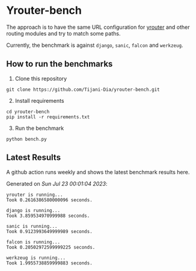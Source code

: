 # Yrouter-bench

The approach is to have the same URL configuration for [yrouter](https://github.com/Tijani-Dia/yrouter) and other routing modules and try to match some paths.

Currently, the benchmark is against `django`, `sanic`, `falcon` and `werkzeug`.

## How to run the benchmarks

1. Clone this repository

```shell
git clone https://github.com/Tijani-Dia/yrouter-bench.git
```

2. Install requirements

```shell
cd yrouter-bench
pip install -r requirements.txt
```

3. Run the benchmark

```shell
python bench.py
```

## Latest Results

A github action runs weekly and shows the latest benchmark results here.

Generated on *Sun Jul 23 00:01:04 2023*:

```shell
yrouter is running...
Took 0.2616386580000096 seconds.

django is running...
Took 3.859534970999988 seconds.

sanic is running...
Took 0.9123993649999989 seconds.

falcon is running...
Took 0.20502972599999225 seconds.

werkzeug is running...
Took 1.9955738859999883 seconds.

```